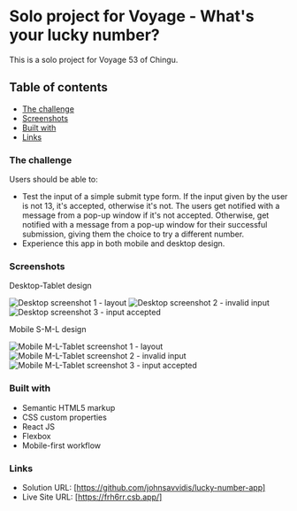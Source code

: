 # Solo project for Voyage - What's your lucky number?

This is a solo project for Voyage 53 of Chingu.

## Table of contents

- [The challenge](#the-challenge)
- [Screenshots](#screenshots)
- [Built with](#built-with)
- [Links](#links)

### The challenge

Users should be able to:

- Test the input of a simple submit type form. If the input given by the user is not 13, it's accepted, otherwise it's not. The users get notified with a message from a pop-up window if it's not accepted. Otherwise, get notified with a message from a pop-up window for their successful submission, giving them the choice to try a different number. 
- Experience this app in both mobile and desktop design.

### Screenshots

Desktop-Tablet design

![Desktop screenshot 1 - layout](/src/screenshots/Desktop/screenshot1.png)
![Desktop screenshot 2 - invalid input](/src/screenshots/Desktop/screenshot2.png)
![Desktop screenshot 3 - input accepted](/src/screenshots/Desktop/screenshot3.png)


Mobile S-M-L design

![Mobile M-L-Tablet screenshot 1 - layout](/src/screenshots/Mobile/screenshot1.png)
![Mobile M-L-Tablet screenshot 2 - invalid input](/src/screenshots/Mobile/screenshot2.png)
![Mobile M-L-Tablet screenshot 3 - input accepted](/src/screenshots/Mobile/screenshot3.png)

### Built with

- Semantic HTML5 markup
- CSS custom properties
- React JS
- Flexbox
- Mobile-first workflow

### Links

- Solution URL: [https://github.com/johnsavvidis/lucky-number-app]
- Live Site URL: [https://frh6rr.csb.app/]